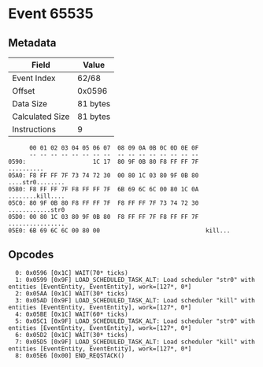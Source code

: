 # Event 65535

## Metadata

| Field           | Value    |
|-----------------|----------|
| Event Index     | 62/68    |
| Offset          | 0x0596   |
| Data Size       | 81 bytes |
| Calculated Size | 81 bytes |
| Instructions    | 9        |

```
      00 01 02 03 04 05 06 07  08 09 0A 0B 0C 0D 0E 0F
      -- -- -- -- -- -- -- --  -- -- -- -- -- -- -- --
0590:                   1C 17  80 9F 0B 80 F8 FF FF 7F        ..........
05A0: F8 FF FF 7F 73 74 72 30  00 80 1C 03 80 9F 0B 80  ....str0........
05B0: F8 FF FF 7F F8 FF FF 7F  6B 69 6C 6C 00 80 1C 0A  ........kill....
05C0: 80 9F 0B 80 F8 FF FF 7F  F8 FF FF 7F 73 74 72 30  ............str0
05D0: 00 80 1C 03 80 9F 0B 80  F8 FF FF 7F F8 FF FF 7F  ................
05E0: 6B 69 6C 6C 00 80 00                              kill...         
```

## Opcodes

```
  0: 0x0596 [0x1C] WAIT(70* ticks)
  1: 0x0599 [0x9F] LOAD_SCHEDULED_TASK_ALT: Load scheduler "str0" with entities [EventEntity, EventEntity], work=[127*, 0*]
  2: 0x05AA [0x1C] WAIT(30* ticks)
  3: 0x05AD [0x9F] LOAD_SCHEDULED_TASK_ALT: Load scheduler "kill" with entities [EventEntity, EventEntity], work=[127*, 0*]
  4: 0x05BE [0x1C] WAIT(60* ticks)
  5: 0x05C1 [0x9F] LOAD_SCHEDULED_TASK_ALT: Load scheduler "str0" with entities [EventEntity, EventEntity], work=[127*, 0*]
  6: 0x05D2 [0x1C] WAIT(30* ticks)
  7: 0x05D5 [0x9F] LOAD_SCHEDULED_TASK_ALT: Load scheduler "kill" with entities [EventEntity, EventEntity], work=[127*, 0*]
  8: 0x05E6 [0x00] END_REQSTACK()
```
